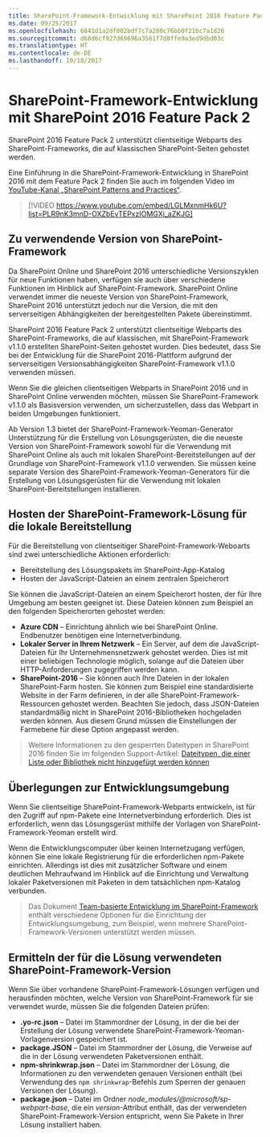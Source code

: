 ```yaml
---
title: SharePoint-Framework-Entwicklung mit SharePoint 2016 Feature Pack 2
ms.date: 09/25/2017
ms.openlocfilehash: 6841d1a2df002bdf7c7a280c76bb0f21bc7a1d26
ms.sourcegitcommit: d68d6cf927d69696a3561f7d8ffe9a3ed9dbd03c
ms.translationtype: HT
ms.contentlocale: de-DE
ms.lasthandoff: 10/18/2017
---
```

# <a name="sharepoint-framework-development-with-sharepoint-2016-feature-pack-2"></a>SharePoint-Framework-Entwicklung mit SharePoint 2016 Feature Pack 2

SharePoint 2016 Feature Pack 2 unterstützt clientseitige Webparts des SharePoint-Frameworks, die auf klassischen SharePoint-Seiten gehostet werden.

Eine Einführung in die SharePoint-Framework-Entwicklung in SharePoint 2016 mit dem Feature Pack 2 finden Sie auch im folgenden Video im [YouTube-Kanal „SharePoint Patterns and Practices“](https://www.youtube.com/watch?v=LGLMxnmHk6U&list=PLR9nK3mnD-OXZbEvTEPxzIOMGXj_aZKJG).

> [!VIDEO https://www.youtube.com/embed/LGLMxnmHk6U?list=PLR9nK3mnD-OXZbEvTEPxzIOMGXj_aZKJG]

## <a name="which-version-of-the-sharepoint-framework-to-use"></a>Zu verwendende Version von SharePoint-Framework

Da SharePoint Online und SharePoint 2016 unterschiedliche Versionszyklen für neue Funktionen haben, verfügen sie auch über verschiedene Funktionen im Hinblick auf SharePoint-Framework. SharePoint Online verwendet immer die neueste Version von SharePoint-Framework, SharePoint 2016 unterstützt jedoch nur die Version, die mit den serverseitigen Abhängigkeiten der bereitgestellten Pakete übereinstimmt.

SharePoint 2016 Feature Pack 2 unterstützt clientseitige Webparts des SharePoint-Frameworks, die auf klassischen, mit SharePoint-Framework v1.1.0 erstellten SharePoint-Seiten gehostet wurden. Dies bedeutet, dass Sie bei der Entwicklung für die SharePoint 2016-Plattform aufgrund der serverseitigen Versionsabhängigkeiten SharePoint-Framework v1.1.0 verwenden müssen.

Wenn Sie die gleichen clientseitigen Webparts in SharePoint 2016 und in SharePoint Online verwenden möchten, müssen Sie SharePoint-Framework v1.1.0 als Basisversion verwenden, um sicherzustellen, dass das Webpart in beiden Umgebungen funktioniert.

Ab Version 1.3 bietet der SharePoint-Framework-Yeoman-Generator Unterstützung für die Erstellung von Lösungsgerüsten, die die neueste Version von SharePoint-Framework sowohl für die Verwendung mit SharePoint Online als auch mit lokalen SharePoint-Bereitstellungen auf der Grundlage von SharePoint-Framework v1.1.0 verwenden. Sie müssen keine separate Version des SharePoint-Framework-Yeoman-Generators für die Erstellung von Lösungsgerüsten für die Verwendung mit lokalen SharePoint-Bereitstellungen installieren.

## <a name="hosting-your-sharepoint-framework-solution-for-on-premises-deployment"></a>Hosten der SharePoint-Framework-Lösung für die lokale Bereitstellung

Für die Bereitstellung von clientseitiger SharePoint-Framework-Weboarts sind zwei unterschiedliche Aktionen erforderlich:

- Bereitstellung des Lösungspakets im SharePoint-App-Katalog
- Hosten der JavaScript-Dateien an einem zentralen Speicherort

Sie können die JavaScript-Dateien an einem Speicherort hosten, der für Ihre Umgebung am besten geeignet ist. Diese Dateien können zum Beispiel an den folgenden Speicherorten gehostet werden:

- **Azure CDN** – Einrichtung ähnlich wie bei SharePoint Online. Endbenutzer benötigen eine Internetverbindung.
- **Lokaler Server in Ihrem Netzwerk** – Ein Server, auf dem die JavaScript-Dateien für Ihr Unternehmensnetzwerk gehostet werden. Dies ist mit einer beliebigen Technologie möglich, solange auf die Dateien über HTTP-Anforderungen zugegriffen werden kann.
- **SharePoint-2016** – Sie können auch Ihre Dateien in der lokalen SharePoint-Farm hosten. Sie können zum Beispiel eine standardisierte Website in der Farm definieren, in der alle SharePoint-Framework-Ressourcen gehostet werden. Beachten Sie jedoch, dass JSON-Dateien standardmäßig nicht in SharePoint 2016-Bibliotheken hochgeladen werden können. Aus diesem Grund müssen die Einstellungen der Farmebene für diese Option angepasst werden.

> Weitere Informationen zu den gesperrten Dateitypen in SharePoint 2016 finden Sie im folgenden Support-Artikel: [Dateitypen, die einer Liste oder Bibliothek nicht hinzugefügt werden können](https://support.office.com/de-DE/article/Types-of-files-that-cannot-be-added-to-a-list-or-library-30be234d-e551-4c2a-8de8-f8546ffbf5b3#ID0EAADAAA=2016)

## <a name="development-environment-considerations"></a>Überlegungen zur Entwicklungsumgebung

Wenn Sie clientseitige SharePoint-Framework-Webparts entwickeln, ist für den Zugriff auf npm-Pakete eine Internetverbindung erforderlich. Dies ist erforderlich, wenn das Lösungsgerüst mithilfe der Vorlagen von SharePoint-Framework-Yeoman erstellt wird.

Wenn die Entwicklungscomputer über keinen Internetzugang verfügen, können Sie eine lokale Registrierung für die erforderlichen npm-Pakete einrichten. Allerdings ist dies mit zusätzlicher Software und einem deutlichen Mehraufwand im Hinblick auf die Einrichtung und Verwaltung lokaler Paketversionen mit Paketen in dem tatsächlichen npm-Katalog verbunden.

> Das Dokument [Team-basierte Entwicklung im SharePoint-Framework](team-based-development-on-sharepoint-framework.md) enthält verschiedene Optionen für die Einrichtung der Entwicklungsumgebung, zum Beispiel, wenn mehrere SharePoint-Framework-Versionen unterstützt werden müssen.

## <a name="how-to-determine-which-sharepoint-framework-version-was-used-for-a-solution"></a>Ermitteln der für die Lösung verwendeten SharePoint-Framework-Version

Wenn Sie über vorhandene SharePoint-Framework-Lösungen verfügen und herausfinden möchten, welche Version von SharePoint-Framework für sie verwendet wurde, müssen Sie die folgenden Dateien prüfen:

- **.yo-rc.json** – Datei im Stammordner der Lösung, in der die bei der Erstellung der Lösung verwendete SharePoint-Framework-Yeoman-Vorlagenversion gespeichert ist.
- **package.JSON** – Datei im Stammordner der Lösung, die Verweise auf die in der Lösung verwendeten Paketversionen enthält.
- **npm-shrinkwrap.json** – Datei im Stammordner der Lösung, die Informationen zu den verwendeten genauen Versionen enthält (bei Verwendung des `npm shrinkwrap`-Befehls zum Sperren der genauen Versionen der Lösung).
- **package.json** – Datei im Ordner *node_modules/@microsoft/sp-webpart-base*, die ein *version*-Attribut enthält, das der verwendeten SharePoint-Framework-Version entspricht, wenn Sie Pakete in Ihrer Lösung installiert haben.

